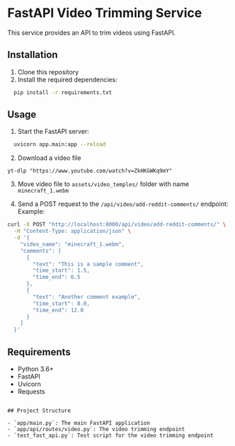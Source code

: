 # FastAPI Video Trimming Service

This service provides an API to trim videos using FastAPI.

## Installation

1. Clone this repository
2. Install the required dependencies:

```bash
  pip install -r requirements.txt
```

## Usage

1. Start the FastAPI server:

```bash
  uvicorn app.main:app --reload
```

2. Download a video file
```shell
yt-dlp "https://www.youtube.com/watch?v=ZkHKGWKq9mY"
```

3. Move video file to `assets/video_temples/` folder with name `minecraft_1.webm`

4. Send a POST request to the `/api/video/add-reddit-comments/` endpoint:
Example:

```bash
curl -X POST "http://localhost:8000/api/video/add-reddit-comments/" \
  -H "Content-Type: application/json" \
  -d '{
    "video_name": "minecraft_1.webm",
    "comments": [
      {
        "text": "This is a sample comment",
        "time_start": 1.5,
        "time_end": 6.5
      },
      {
        "text": "Another comment example",
        "time_start": 8.0,
        "time_end": 12.0
      }
    ]
  }'
```
  
## Requirements

- Python 3.6+
- FastAPI
- Uvicorn
- Requests
```

## Project Structure

- `app/main.py`: The main FastAPI application
- `app/api/routes/video.py`: The video trimming endpoint
- `test_fast_api.py`: Test script for the video trimming endpoint
```